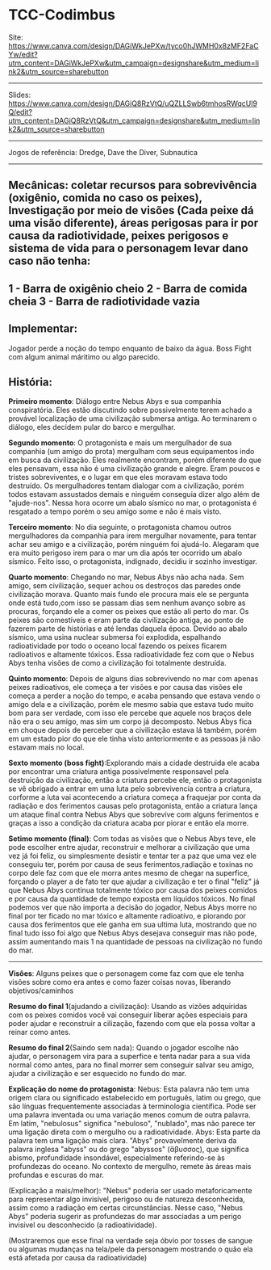 # TCC-Codimbus

Site: https://www.canva.com/design/DAGiWkJePXw/tyco0hJWMH0x8zMF2FaCYw/edit?utm_content=DAGiWkJePXw&utm_campaign=designshare&utm_medium=link2&utm_source=sharebutton

---
Slides:  https://www.canva.com/design/DAGiQ8RzVtQ/uQZLLSwb6tmhosRWqcUl9Q/edit?utm_content=DAGiQ8RzVtQ&utm_campaign=designshare&utm_medium=link2&utm_source=sharebutton

---
Jogos de referência: Dredge, Dave the Diver, Subnautica

---
Mecânicas: coletar recursos para sobrevivência (oxigênio, comida no caso os peixes), Investigação por meio de visões (Cada peixe dá uma visão diferente), áreas perigosas para ir por causa da radiotividade, peixes perigosos e sistema de vida para o personagem levar dano caso não tenha: 
---
1 - Barra de oxigênio cheio
2 - Barra de comida cheia
3 - Barra de radiotividade vazia
---
<h2>Implementar:</h2> <p>Jogador perde a noção do tempo enquanto de baixo da água. Boss Fight com algum animal máritimo ou algo parecido.</p>

<h2>História:</h2> 

**Primeiro momento**: Diálogo entre Nebus Abys e sua companhia conspiratória. Eles estão discutindo sobre possivelmente terem achado a provável localização de uma civilização submersa antiga. Ao terminarem o diálogo, eles decidem pular do barco e mergulhar.

**Segundo momento**: O protagonista e mais um mergulhador de sua companhia (um amigo do prota) mergulham com seus equipamentos indo em busca da civilização. Eles realmente encontram, porém diferente do que eles pensavam, essa não é uma civilização grande e alegre. Eram poucos e tristes sobreviventes, e o lugar em que eles moravam estava todo destruído. Os mergulhadores tentam dialogar com a civilização, porém todos estavam assustados demais e ninguém conseguia dizer algo além de "ajude-nos". Nessa hora ocorre um abalo sísmico no mar, o protagonista é resgatado a tempo porém o seu amigo some e não é mais visto.

**Terceiro momento**: No dia seguinte, o protagonista chamou outros mergulhadores da companhia para irem mergulhar novamente, para tentar achar seu amigo e a civilização, porém ninguém foi ajudá-lo. Alegaram que era muito perigoso irem para o mar um dia após ter ocorrido um abalo sísmico. Feito isso, o protagonista, indignado, decidiu ir sozinho investigar.

**Quarto momento**: Chegando no mar, Nebus Abys não acha nada. Sem amigo, sem civilização, sequer achou os destroços das paredes onde civilização morava. Quanto mais fundo ele procura mais ele se pergunta onde está tudo,com isso se passam dias sem nenhum avanço sobre as procuras, forçando ele a comer os peixes que estão ali perto do mar. Os peixes são comestíveis e eram parte da civilização antiga, ao ponto de fazerem parte de histórias e até lendas daquela época. Devido ao abalo sísmico, uma usina nuclear submersa foi explodida, espalhando radioatividade por todo o oceano local fazendo os peixes ficarem radioativos e altamente tóxicos. Essa radioatividade fez com que o Nebus Abys tenha visões de como a civilização foi totalmente destruída.

**Quinto momento**: Depois de alguns dias sobrevivendo no mar com apenas peixes radioativos, ele começa a ter visões e por causa das visões ele começa a perder a noção do tempo, e acaba pensando que estava vendo o amigo dela e a civilização, porém ele mesmo sabia que estava tudo muito bom para ser verdade, com isso ele percebe que aquele nos braços dele não era o seu amigo, mas sim um corpo já decomposto. Nebus Abys fica em choque depois de perceber que a civilização estava lá também, porém em um estado pior do que ele tinha visto anteriormente e as pessoas já não estavam mais no local.

**Sexto momento (boss fight)**:Explorando mais a cidade destruida ele acaba por encontrar uma criatura antiga possivelmente responsavel pela destruição da civilização, então a criatura percebe ele, então o protagonista se vê obrigado a entrar em uma luta pelo sobrevivencia contra a criatura, corforme a luta vai acontecendo a criatura começa a fraquejar por conta da radiação e dos ferimentos causas pelo protagonista, então a criatura lança um ataque final contra Nebus Abys que sobrevive com alguns ferimentos e graças a isso a condição da criatura acaba por piorar e então ela morre. 

**Setimo momento (final)**: Com todas as visões que o Nebus Abys teve, ele pode escolher entre ajudar, reconstruir e melhorar a civilização que uma vez já foi feliz, ou simplesmente desistir e tentar ter a paz que uma vez ele conseguiu ter, porém por causa de seus ferimentos,radiação e toxinas no corpo dele faz com que ele morra antes mesmo de chegar na superfice, forçando o player a de fato ter que ajudar a civilização e ter o final "feliz" já que Nebus Abys continua totalmente tóxico por causa dos peixes comidos e por causa da quantidade de tempo exposta em líquidos tóxicos. No final podemos ver que não importa a decisão do jogador, Nebus Abys morre no final por ter ficado no mar tóxico e altamente radioatívo, e piorando por causa dos ferimentos que ele ganha em sua ultima luta, mostrando que no final tudo isso foi algo que Nebus Abys desejava conseguir mas não pode, assim aumentando mais 1 na quantidade de pessoas na civilização no fundo do mar.

---

**Visôes**: Alguns peixes que o personagem come faz com que ele tenha visôes sobre como era antes e como fazer coisas novas, liberando objetivos/caminhos

**Resumo do final 1**(ajudando a civilização): Usando as vizões adquiridas com os peixes comidos você vai conseguir liberar ações especiais para poder ajudar e reconstruir a cilização, fazendo com que ela possa voltar a reinar como antes.

**Resumo do final 2**(Saindo sem nada): Quando o jogador escolhe não ajudar, o personagem vira para a superfice e tenta nadar para a sua vida normal como antes, para no final morrer sem conseguir salvar seu amigo, ajudar a civilização e ser esquecido no fundo do mar.

**Explicação do nome do protagonista**: Nebus: Esta palavra não tem uma origem clara ou significado estabelecido em português, latim ou grego, que são línguas frequentemente associadas à terminologia científica. Pode ser uma palavra inventada ou uma variação menos comum de outra palavra. Em latim, "nebulosus" significa "nebuloso", "nublado", mas não parece ter uma ligação direta com o mergulho ou a radioatividade.
Abys: Esta parte da palavra tem uma ligação mais clara. "Abys" provavelmente deriva da palavra inglesa "abyss" ou do grego "abyssos" (ἄβυσσος), que significa abismo, profundidade insondável, especialmente referindo-se às profundezas do oceano. No contexto de mergulho, remete às áreas mais profundas e escuras do mar.

(Explicação a mais/melhor): "Nebus" poderia ser usado metaforicamente para representar algo invisível, perigoso ou de natureza desconhecida, assim como a radiação em certas circunstâncias. Nesse caso, "Nebus Abys" poderia sugerir as profundezas do mar associadas a um perigo invisível ou desconhecido (a radioatividade).

(Mostraremos que esse final na verdade seja óbvio por tosses de sangue ou algumas mudanças na tela/pele da personagem mostrando o quão ela está afetada por causa da radioatividade)



